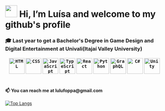 <h1> <img src="https://media.giphy.com/media/hvRJCLFzcasrR4ia7z/giphy.gif" width="38px"> Hi, I’m Luísa and welcome to my github's profile</h1>
<h3>🎓 Last year to get a Bachelor's Degree in Game Design and Digital Entertainment at Univali(Itajaí Valley University)
<br></br>
  <div align="center">
	<code><img width="50" src="https://user-images.githubusercontent.com/25181517/192158954-f88b5814-d510-4564-b285-dff7d6400dad.png" alt="HTML" title="HTML"/></code>
	<code><img width="50" src="https://user-images.githubusercontent.com/25181517/183898674-75a4a1b1-f960-4ea9-abcb-637170a00a75.png" alt="CSS" title="CSS"/></code>
	<code><img width="50" src="https://user-images.githubusercontent.com/25181517/117447155-6a868a00-af3d-11eb-9cfe-245df15c9f3f.png" alt="JavaScript" title="JavaScript"/></code>
	<code><img width="50" src="https://user-images.githubusercontent.com/25181517/183890598-19a0ac2d-e88a-4005-a8df-1ee36782fde1.png" alt="TypeScript" title="TypeScript"/></code>
	<code><img width="50" src="https://user-images.githubusercontent.com/25181517/183897015-94a058a6-b86e-4e42-a37f-bf92061753e5.png" alt="React" title="React"/></code>
	<code><img width="50" src="https://user-images.githubusercontent.com/25181517/183423507-c056a6f9-1ba8-4312-a350-19bcbc5a8697.png" alt="Python" title="Python"/></code>
	<code><img width="50" src="https://user-images.githubusercontent.com/25181517/192107856-aa92c8b1-b615-47c3-9141-ed0d29a90239.png" alt="GraphQL" title="GraphQL"/></code>
	<code><img width="50" src="https://user-images.githubusercontent.com/25181517/121405384-444d7300-c95d-11eb-959f-913020d3bf90.png" alt="C#" title="C#"/></code>
	<code><img width="50" src="https://user-images.githubusercontent.com/25181517/193427941-9437dbbe-376f-40dc-9573-0ef5c02a26a7.png" alt="Unity" title="Unity"/></code>
</div>
  </br>

<h4>📫 You can reach me at lulufoppa@gmail.com</h5>
<!--  <div class="badge-base LI-profile-badge" data-locale="pt_BR" data-size="medium" data-theme="dark" data-type="VERTICAL" data-vanity="luísa-rodrigues-foppa-513b9b182" data-version="v1"><a class="badge-base__link LI-simple-link" href="https://br.linkedin.com/in/lu%C3%ADsa-rodrigues-foppa-513b9b182?trk=profile-badge">Luísa Rodrigues Foppa</a></div> -->
             
[![Top Langs](https://github-readme-stats.vercel.app/api/top-langs/?username=luisaarf&layout=compact&hide=ShaderLab,Jupyter%20Notebook,SCSS,HLSL,Mathematica)](https://github.com/anuraghazra/github-readme-stats)
